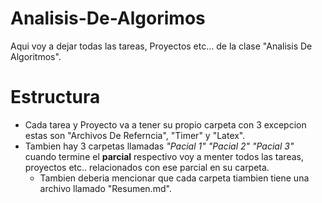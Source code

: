 # Analisis-De-Algorimos
 Aqui voy a dejar todas las tareas, Proyectos etc...
 de la clase "Analisis De Algoritmos".  
# Estructura 
* Cada tarea y Proyecto va a tener su propio carpeta con 3 excepcion estas son "Archivos De Referncia", "Timer" y "Latex".
* Tambien hay 3 carpetas llamadas *"Pacial 1" "Pacial 2" "Pacial 3"* cuando termine el **parcial** respectivo voy a menter todos las tareas, proyectos etc.. relacionados con ese parcial en su carpeta.
	* Tambien deberia mencionar que cada carpeta tiambien tiene una archivo llamado "Resumen.md".

